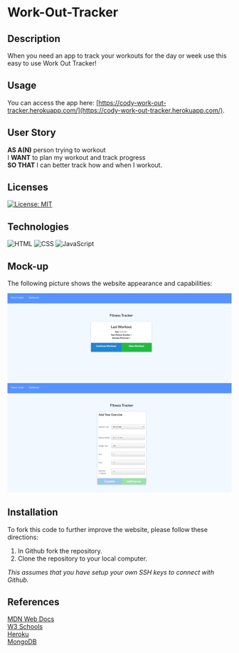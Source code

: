 # Work-Out-Tracker

## Description
When you need an app to track your workouts for the day or week use this easy to use Work Out Tracker!

## Usage
You can access the app here: [https://cody-work-out-tracker.herokuapp.com/](https://cody-work-out-tracker.herokuapp.com/).

## User Story
**AS A(N)** person trying to workout<br>
I **WANT** to plan my workout and track progress<br>
**SO THAT** I can better track how and when I workout.


## Licenses
[![License: MIT](https://img.shields.io/badge/License-MIT-yellow.svg)](https://github.com/codywmarkhm/work-out-tracker/blob/main/LICENSE.md)

## Technologies
![HTML](https://img.shields.io/static/v1?label=html&message=3.6%&color=red)
![CSS](https://img.shields.io/static/v1?label=css&message=2.2%&color=purple)
![JavaScript](https://img.shields.io/static/v1?label=javascript&message=94.2%&color=yellow)
## Mock-up
The following picture shows the website appearance and capabilities:

![Mock-Up](https://github.com/codywmarkham/Work-Out-Tracker/blob/main/images/front.PNG)
![Mock-Up](https://github.com/codywmarkham/Work-Out-Tracker/blob/main/images/back.PNG)

## Installation
To fork this code to further improve the website, please follow these directions:

1. In Github fork the repository.
1. Clone the repository to your local computer.

_This assumes that you have setup your own SSH keys to connect with Github._

## References
[MDN Web Docs](https://developer.mozilla.org/en-US/docs/Web/HTML/Element)<br>
[W3 Schools](https://www.w3schools.com/)<br>
[Heroku](https://dashboard.heroku.com/)<br>
[MongoDB](https://cloud.mongodb.com/)